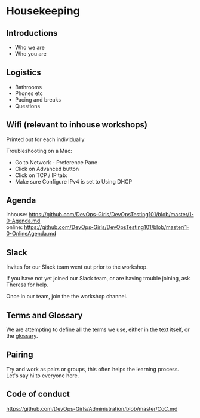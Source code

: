 # Housekeeping

## Introductions
* Who we are
* Who you are

## Logistics

* Bathrooms
* Phones etc
* Pacing and breaks
* Questions

## Wifi (relevant to inhouse workshops)
Printed out for each individually

Troubleshooting on a Mac: 
- Go to Network - Preference Pane
- Click on Advanced button
- Click on TCP / IP tab:
- Make sure Configure IPv4 is set to Using DHCP

## Agenda
inhouse: https://github.com/DevOps-Girls/DevOpsTesting101/blob/master/1-0-Agenda.md</br>
online: https://github.com/DevOps-Girls/DevOpsTesting101/blob/master/1-0-OnlineAgenda.md

## Slack

Invites for our Slack team went out prior to the workshop.

If you have not yet joined our Slack team, or are having trouble joining, ask Theresa for help.

Once in our team, join the the workshop channel.

## Terms and Glossary

We are attempting to define all the terms we use, either in the text itself, or the [glossary](glossary.md).

## Pairing
Try and work as pairs or groups, this often helps the learning process.</br>
Let's say hi to everyone here.

## Code of conduct

https://github.com/DevOps-Girls/Administration/blob/master/CoC.md

